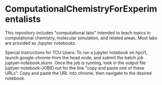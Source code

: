 # ComputationalChemistryForExperimentalists
This repository includes "computational labs" intended to teach topics in computational chemistry, molecular simulation, and related areas. Most labs are provided as Jupyter notebooks. 

Special Instructions for TCU Users: To run a jupyter notebook on hpcl1, launch google-chrome from the head node, and submit the batch job juptyer-notebook.slurm. Once the job is running, look in the output file juptyer-notebook-JOBID.out for the line "copy and paste one of these URLs". Copy and paste the URL into chrome, then navigate to the desired notebook. 
